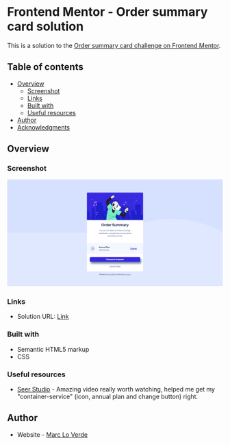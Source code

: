 # Frontend Mentor - Order summary card solution

This is a solution to the [Order summary card challenge on Frontend Mentor](https://www.frontendmentor.io/challenges/order-summary-component-QlPmajDUj). 

## Table of contents

- [Overview](#overview)
  - [Screenshot](#screenshot)
  - [Links](#links)
  - [Built with](#built-with)
  - [Useful resources](#useful-resources)
- [Author](#author)
- [Acknowledgments](#acknowledgments)

## Overview

### Screenshot

![](/Screenshot.png)

### Links

- Solution URL: [Link](https://github.com/Craithez/Order-summary-component)


### Built with

- Semantic HTML5 markup
- CSS 

### Useful resources

- [Seer Studio](https://youtu.be/1YtPqIBMmMk?t=1782) - Amazing video really worth watching, helped me get my "container-service" (icon, annual plan and change button) right.

## Author

- Website - [Marc Lo Verde](https://www.mlv-online.com)


